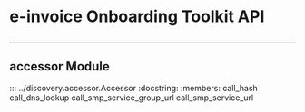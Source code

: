 # e-invoice Onboarding Toolkit API<hr/>
## accessor Module
::: ../discovery.accessor.Accessor
    :docstring:
    :members: call_hash call_dns_lookup call_smp_service_group_url call_smp_service_url

   
